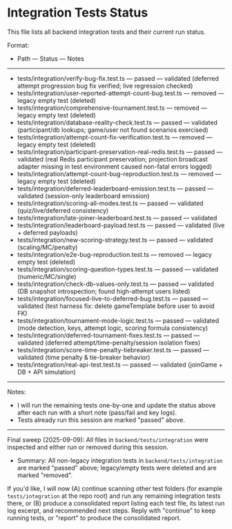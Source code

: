 # Integration Tests Status

This file lists all backend integration tests and their current run status.

Format:
- Path — Status — Notes

---

- tests/integration/verify-bug-fix.test.ts — passed — validated (deferred attempt progression bug fix verified; live regression checked)
- tests/integration/user-reported-attempt-count-bug.test.ts — removed — legacy empty test (deleted)
- tests/integration/comprehensive-tournament.test.ts — removed — legacy empty test (deleted)
- tests/integration/database-reality-check.test.ts — passed — validated (participant/db lookups; game/user not found scenarios exercised)
- tests/integration/attempt-count-fix-verification.test.ts — removed — legacy empty test (deleted)
- tests/integration/participant-preservation-real-redis.test.ts — passed — validated (real Redis participant preservation; projection broadcast adapter missing in test environment caused non-fatal errors logged)
- tests/integration/attempt-count-bug-reproduction.test.ts — removed — legacy empty test (deleted)
- tests/integration/deferred-leaderboard-emission.test.ts — passed — validated (session-only leaderboard emission)
- tests/integration/scoring-all-modes.test.ts — passed — validated (quiz/live/deferred consistency)
- tests/integration/late-joiner-leaderboard.test.ts — passed — validated
- tests/integration/leaderboard-payload.test.ts — passed — validated (live + deferred payloads)
- tests/integration/new-scoring-strategy.test.ts — passed — validated (scaling/MC/penalty)
- tests/integration/e2e-bug-reproduction.test.ts — removed — legacy empty test (deleted)
- tests/integration/scoring-question-types.test.ts — passed — validated (numeric/MC/single)
- tests/integration/check-db-values-only.test.ts — passed — validated (DB snapshot introspection; found high-attempt users listed)
- tests/integration/focused-live-to-deferred-bug.test.ts — passed — validated (test harness fix: delete gameTemplate before user to avoid FK)
- tests/integration/tournament-mode-logic.test.ts — passed — validated (mode detection, keys, attempt logic, scoring formula consistency)
- tests/integration/deferred-tournament-fixes.test.ts — passed — validated (deferred attempt/time-penalty/session isolation fixes)
- tests/integration/score-time-penalty-tiebreaker.test.ts — passed — validated (time penalty & tie-breaker behavior)
- tests/integration/real-api-test.test.ts — passed — validated (joinGame + DB + API simulation)

---

Notes:
- I will run the remaining tests one-by-one and update the status above after each run with a short note (pass/fail and key logs).
- Tests already run this session are marked "passed" above.

 
---

Final sweep (2025-09-09): All files in `backend/tests/integration` were inspected and either run or removed during this session.

- Summary: All non-legacy integration tests in `backend/tests/integration` are marked "passed" above; legacy/empty tests were deleted and are marked "removed".

If you'd like, I will now (A) continue scanning other test folders (for example `tests/integration` at the repo root) and run any remaining integration tests there, or (B) produce a consolidated report listing each test file, its latest run log excerpt, and recommended next steps. Reply with "continue" to keep running tests, or "report" to produce the consolidated report.

